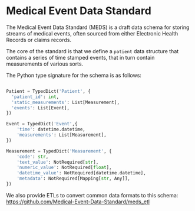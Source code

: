 # Medical Event Data Standard

The Medical Event Data Standard (MEDS) is a draft data schema for storing streams of medical events, often sourced from either Electronic Health Records or claims records.

The core of the standard is that we define a ``patient`` data structure that contains a series of time stamped events, that in turn contain measurements of various sorts.

The Python type signature for the schema is as follows:

```python

Patient = TypedDict('Patient', {
  'patient_id': int,
  'static_measurements': List[Measurement],
  'events': List[Event],
})

Event = TypedDict('Event',{
    'time': datetime.datetime,
    'measurements': List[Measurement],
})

Measurement = TypedDict('Measurement', {
    'code': str,
    'text_value': NotRequired[str],
    'numeric_value': NotRequired[float],
    'datetime_value': NotRequired[datetime.datetime],
    'metadata': NotRequired[Mapping[str, Any]],
})
```

We also provide ETLs to convert common data formats to this schema: https://github.com/Medical-Event-Data-Standard/meds_etl
